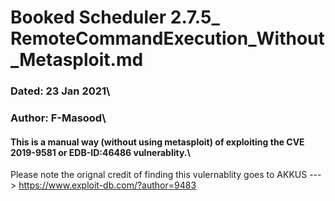 # Booked Scheduler 2.7.5_ RemoteCommandExecution_Without_Metasploit.md
### Dated: 23 Jan 2021\
### Author: F-Masood\
#### This is a manual way (without using metasploit) of exploiting the **CVE 2019-9581** or **EDB-ID:46486** vulnerablity.\
Please note the orignal credit of finding this vulernablity goes to AKKUS ---> https://www.exploit-db.com/?author=9483

